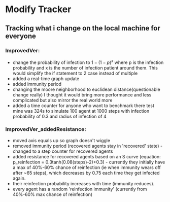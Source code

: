# Modify Tracker
## Tracking what i change on the local machine for everyone
### ImprovedVer:
* change the probability of infection to $1 - (1 - p)^x$ where p is the infection probability and x is the number of infection patient around them. This would simplify the if statement to 2 case instead of multiple 
* added a real-time graph update
* added immunity period
* changing the moore neighborhood to euclidean distance(questionable change really) I thought it would bring more performance and less complicated but also mirror the real world more
* added a time counter for anyone who want to benchmark there test mine was 324s to simulate 100 agent at 1000 steps with infection probability of 0.3 and radius of infection of 4

### ImprovedVer_addedResistance:
* moved axis equals up so graph doesn't wiggle
* removed immunity period (recovered agents stay in 'recovered' state) - changed to a step counter for recovered agents
* added resistance for recovered agents based on an S curve (equation: p_reinfection = 0.3tanh(0.08(steps)-2)+0.3) - currently they initially have a max of 40%-60% chance of reinfection (ie when immunity wears off after ~65 steps), which decreases by 0.75 each time they get infected again.
* their reinfection probability increases with time (immunity reduces).
* every agent has a random 'reinfection immunity' (currently from 40%-60% max chance of reinfection)

